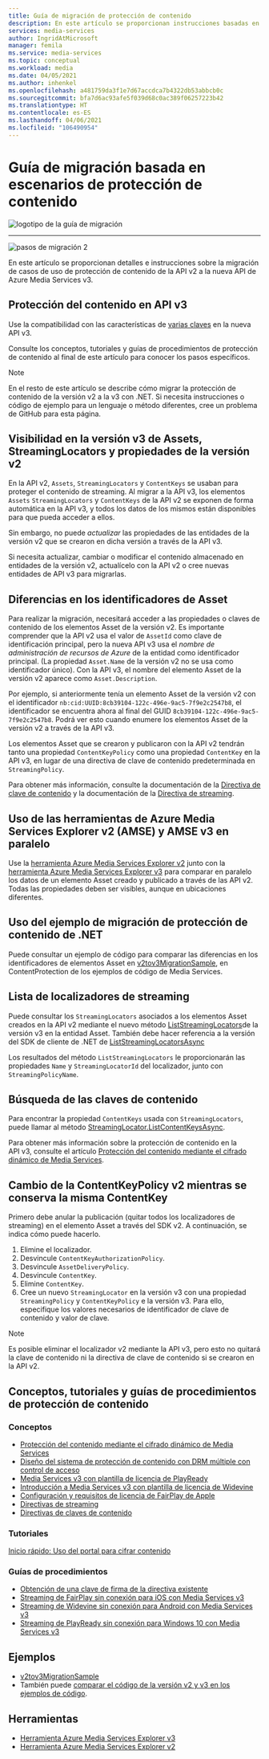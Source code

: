```yaml
---
title: Guía de migración de protección de contenido
description: En este artículo se proporcionan instrucciones basadas en escenarios de protección de contenido que le ayudarán en la migración de Azure Media Services v2 a v3.
services: media-services
author: IngridAtMicrosoft
manager: femila
ms.service: media-services
ms.topic: conceptual
ms.workload: media
ms.date: 04/05/2021
ms.author: inhenkel
ms.openlocfilehash: a481759da3f1e7d67accdca7b4322db53abbcb0c
ms.sourcegitcommit: bfa7d6ac93afe5f039d68c0ac389f06257223b42
ms.translationtype: HT
ms.contentlocale: es-ES
ms.lasthandoff: 04/06/2021
ms.locfileid: "106490954"
---
```

# <a name="content-protection-scenario-based-migration-guidance"></a>Guía de migración basada en escenarios de protección de contenido

![logotipo de la guía de migración](./media/migration-guide/azure-media-services-logo-migration-guide.svg)

<hr color="#5ea0ef" size="10">

![pasos de migración 2](./media/migration-guide/steps-4.svg)

En este artículo se proporcionan detalles e instrucciones sobre la migración de casos de uso de protección de contenido de la API v2 a la nueva API de Azure Media Services v3.

## <a name="protect-content-in-v3-api"></a>Protección del contenido en API v3

Use la compatibilidad con las características de [varias claves](architecture-design-multi-drm-system.md) en la nueva API v3.

Consulte los conceptos, tutoriales y guías de procedimientos de protección de contenido al final de este artículo para conocer los pasos específicos.

> [!NOTE]
> En el resto de este artículo se describe cómo migrar la protección de contenido de la versión v2 a la v3 con .NET.  Si necesita instrucciones o código de ejemplo para un lenguaje o método diferentes, cree un problema de GitHub para esta página.

## <a name="v3-visibility-of-v2-assets-streaminglocators-and-properties"></a>Visibilidad en la versión v3 de Assets, StreamingLocators y propiedades de la versión v2

En la API v2, `Assets`, `StreamingLocators` y `ContentKeys` se usaban para proteger el contenido de streaming. Al migrar a la API v3, los elementos `Assets` `StreamingLocators` y `ContentKeys` de la API v2 se exponen de forma automática en la API v3, y todos los datos de los mismos están disponibles para que pueda acceder a ellos.

Sin embargo, no puede *actualizar* las propiedades de las entidades de la versión v2 que se crearon en dicha versión a través de la API v3.

Si necesita actualizar, cambiar o modificar el contenido almacenado en entidades de la versión v2, actualícelo con la API v2 o cree nuevas entidades de API v3 para migrarlas.

## <a name="asset-identifier-differences"></a>Diferencias en los identificadores de Asset

Para realizar la migración, necesitará acceder a las propiedades o claves de contenido de los elementos Asset de la versión v2.  Es importante comprender que la API v2 usa el valor de `AssetId` como clave de identificación principal, pero la nueva API v3 usa el *nombre de administración de recursos de Azure* de la entidad como identificador principal.  (La propiedad `Asset.Name` de la versión v2 no se usa como identificador único). Con la API v3, el nombre del elemento Asset de la versión v2 aparece como `Asset.Description`.

Por ejemplo, si anteriormente tenía un elemento Asset de la versión v2 con el identificador `nb:cid:UUID:8cb39104-122c-496e-9ac5-7f9e2c2547b8`, el identificador se encuentra ahora al final del GUID `8cb39104-122c-496e-9ac5-7f9e2c2547b8`. Podrá ver esto cuando enumere los elementos Asset de la versión v2 a través de la API v3.

Los elementos Asset que se crearon y publicaron con la API v2 tendrán tanto una propiedad `ContentKeyPolicy` como una propiedad `ContentKey` en la API v3, en lugar de una directiva de clave de contenido predeterminada en `StreamingPolicy`.

Para obtener más información, consulte la documentación de la [Directiva de clave de contenido](https://docs.microsoft.com/azure/media-services/latest/drm-content-key-policy-concept) y la documentación de la [Directiva de streaming](https://docs.microsoft.com/azure/media-services/latest/stream-streaming-policy-concept).

## <a name="use-azure-media-services-explorer-amse-v2-and-amse-v3-tools-side-by-side"></a>Uso de las herramientas de Azure Media Services Explorer v2 (AMSE) y AMSE v3 en paralelo

Use la [herramienta Azure Media Services Explorer v2](https://github.com/Azure/Azure-Media-Services-Explorer/releases/tag/v4.3.15.0) junto con la [herramienta Azure Media Services Explorer v3](https://github.com/Azure/Azure-Media-Services-Explorer) para comparar en paralelo los datos de un elemento Asset creado y publicado a través de las API v2. Todas las propiedades deben ser visibles, aunque en ubicaciones diferentes.

## <a name="use-the-net-content-protection-migration-sample"></a>Uso del ejemplo de migración de protección de contenido de .NET

Puede consultar un ejemplo de código para comparar las diferencias en los identificadores de elementos Asset en [v2tov3MigrationSample](https://github.com/Azure-Samples/media-services-v3-dotnet/tree/main/ContentProtection/v2tov3Migration), en ContentProtection de los ejemplos de código de Media Services.

## <a name="list-the-streaming-locators"></a>Lista de localizadores de streaming

Puede consultar los `StreamingLocators` asociados a los elementos Asset creados en la API v2 mediante el nuevo método [ListStreamingLocators](https://docs.microsoft.com/rest/api/media/assets/liststreaminglocators)de la versión v3 en la entidad Asset.  También debe hacer referencia a la versión del SDK de cliente de .NET de [ListStreamingLocatorsAsync](https://docs.microsoft.com/dotnet/api/microsoft.azure.management.media.assetsoperationsextensions.liststreaminglocatorsasync?view=azure-dotnet&preserve-view=true)

Los resultados del método `ListStreamingLocators` le proporcionarán las propiedades `Name` y `StreamingLocatorId` del localizador, junto con `StreamingPolicyName`.

## <a name="find-the-content-keys"></a>Búsqueda de las claves de contenido

Para encontrar la propiedad `ContentKeys` usada con `StreamingLocators`, puede llamar al método [StreamingLocator.ListContentKeysAsync](https://docs.microsoft.com/dotnet/api/microsoft.azure.management.media.streaminglocatorsoperationsextensions.listcontentkeysasync?view=azure-dotnet&preserve-view=true).  

Para obtener más información sobre la protección de contenido en la API v3, consulte el artículo [Protección del contenido mediante el cifrado dinámico de Media Services](https://docs.microsoft.com/azure/media-services/latest/drm-content-protection-concept).

## <a name="change-the-v2-contentkeypolicy-keeping-the-same-contentkey"></a>Cambio de la ContentKeyPolicy v2 mientras se conserva la misma ContentKey

Primero debe anular la publicación (quitar todos los localizadores de streaming) en el elemento Asset a través del SDK v2. A continuación, se indica cómo puede hacerlo.

1. Elimine el localizador.
1. Desvincule `ContentKeyAuthorizationPolicy`.
1. Desvincule `AssetDeliveryPolicy`.
1. Desvincule `ContentKey`.
1. Elimine `ContentKey`.
1. Cree un nuevo `StreamingLocator` en la versión v3 con una propiedad `StreamingPolicy` y `ContentKeyPolicy` e la versión v3. Para ello, especifique los valores necesarios de identificador de clave de contenido y valor de clave.

> [!NOTE]
> Es posible eliminar el localizador v2 mediante la API v3, pero esto no quitará la clave de contenido ni la directiva de clave de contenido si se crearon en la API v2.

## <a name="content-protection-concepts-tutorials-and-how-to-guides"></a>Conceptos, tutoriales y guías de procedimientos de protección de contenido

### <a name="concepts"></a>Conceptos

- [Protección del contenido mediante el cifrado dinámico de Media Services](drm-content-protection-concept.md)
- [Diseño del sistema de protección de contenido con DRM múltiple con control de acceso](architecture-design-multi-drm-system.md)
- [Media Services v3 con plantilla de licencia de PlayReady](drm-playready-license-template-concept.md)
- [Introducción a Media Services v3 con plantilla de licencia de Widevine](drm-widevine-license-template-concept.md)
- [Configuración y requisitos de licencia de FairPlay de Apple](drm-fairplay-license-overview.md)
- [Directivas de streaming](stream-streaming-policy-concept.md)
- [Directivas de claves de contenido](drm-content-key-policy-concept.md)

### <a name="tutorials"></a>Tutoriales

[Inicio rápido: Uso del portal para cifrar contenido](drm-encrypt-content-how-to.md)

### <a name="how-to-guides"></a>Guías de procedimientos

- [Obtención de una clave de firma de la directiva existente](drm-get-content-key-policy-dotnet-how-to.md)
- [Streaming de FairPlay sin conexión para iOS con Media Services v3](drm-offline-fairplay-for-ios-concept.md)
- [Streaming de Widevine sin conexión para Android con Media Services v3](drm-offline-widevine-for-android.md)
- [Streaming de PlayReady sin conexión para Windows 10 con Media Services v3](drm-offline-playready-streaming-for-windows-10.md)

## <a name="samples"></a>Ejemplos

- [v2tov3MigrationSample](https://github.com/Azure-Samples/media-services-v3-dotnet/tree/main/ContentProtection/v2tov3Migration)
- También puede [comparar el código de la versión v2 y v3 en los ejemplos de código](migrate-v-2-v-3-migration-samples.md).

## <a name="tools"></a>Herramientas

- [Herramienta Azure Media Services Explorer v3](https://github.com/Azure/Azure-Media-Services-Explorer)
- [Herramienta Azure Media Services Explorer v2](https://github.com/Azure/Azure-Media-Services-Explorer/releases/tag/v4.3.15.0)
